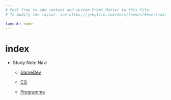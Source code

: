 ```yaml
---
# Feel free to add content and custom Front Matter to this file.
# To modify the layout, see https://jekyllrb.com/docs/themes/#overriding-theme-defaults

layout: home
---
```


# index

- Study Note Nav:

    - [GameDev](/gamedev/)
 
    - [CG](/cg/)
 
    - [Programme](/programme/)
 
    <!-- 
    - [AI](/ai/)
 
    - [BD](./docs/BD.md)
 
    - [OS](./docs/OS.md)
 
    - [English & Japan Learn](./docs/Language.md)
    -->